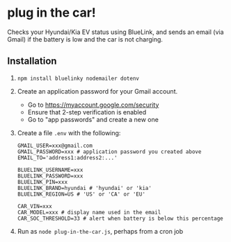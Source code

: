 # plug in the car!

Checks your Hyundai/Kia EV status using BlueLink,
and sends an email (via Gmail) if the battery is low
and the car is not charging.

## Installation

1. `npm install bluelinky nodemailer dotenv`

2. Create an application password for your Gmail account.

   * Go to https://myaccount.google.com/security
   * Ensure that 2-step verification is enabled
   * Go to "app passwords" and create a new one

3. Create a file `.env` with the following:

   ```
   GMAIL_USER=xxx@gmail.com
   GMAIL_PASSWORD=xxx # application password you created above
   EMAIL_TO='address1:address2:...'

   BLUELINK_USERNAME=xxx
   BLUELINK_PASSWORD=xxx
   BLUELINK_PIN=xxx
   BLUELINK_BRAND=hyundai # 'hyundai' or 'kia'
   BLUELINK_REGION=US # 'US' or 'CA' or 'EU'

   CAR_VIN=xxx
   CAR_MODEL=xxx # display name used in the email
   CAR_SOC_THRESHOLD=33 # alert when battery is below this percentage
   ```

4. Run as `node plug-in-the-car.js`, perhaps from a cron job
